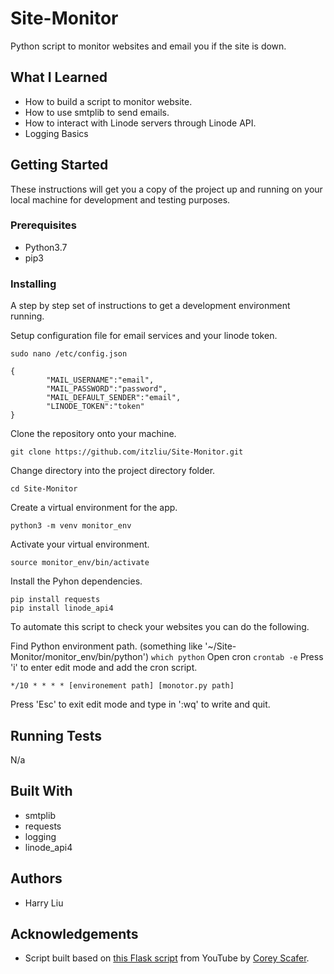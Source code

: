 # Site-Monitor
Python script to monitor websites and email you if the site is down.

## What I Learned
* How to build a script to monitor website.
* How to use smtplib to send emails.
* How to interact with Linode servers through Linode API.
* Logging Basics

## Getting Started
These instructions will get you a copy of the project up and running on your local machine for development and testing purposes.

### Prerequisites
* Python3.7
* pip3

### Installing
A step by step set of instructions to get a development environment running.

Setup configuration file for email services and your linode token.
```
sudo nano /etc/config.json
```
```
{
        "MAIL_USERNAME":"email",
        "MAIL_PASSWORD":"password",
        "MAIL_DEFAULT_SENDER":"email",
        "LINODE_TOKEN":"token"
}
```
Clone the repository onto your machine.
```
git clone https://github.com/itzliu/Site-Monitor.git
```
Change directory into the project directory folder.
```
cd Site-Monitor
```
Create a virtual environment for the app.
```
python3 -m venv monitor_env
```
Activate your virtual environment.
```
source monitor_env/bin/activate
```
Install the Pyhon dependencies.
```
pip install requests
pip install linode_api4
```

To automate this script to check your websites you can do the following.

Find Python environment path. (something like '~/Site-Monitor/monitor_env/bin/python')
```which python```
Open cron
```crontab -e```
Press 'i' to enter edit mode and add the cron script.
```
*/10 * * * * [environement path] [monotor.py path]
```
Press 'Esc' to exit edit mode and type in ':wq' to write and quit.

## Running Tests
N/a

## Built With
* smtplib
* requests
* logging
* linode_api4

## Authors
* Harry Liu

## Acknowledgements
* Script built based on [this Flask script](https://github.com/CoreyMSchafer/code_snippets/blob/master/Python/Site-Monitor/monitor.py) from YouTube by [Corey Scafer](https://www.youtube.com/channel/UCCezIgC97PvUuR4_gbFUs5g).
